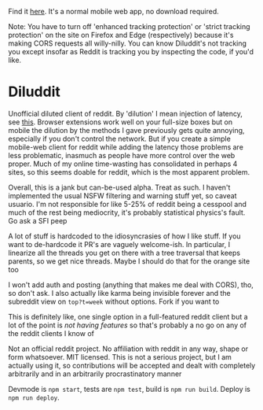 Find it [here](https://howonlee.github.io/diluddit/). It's a normal mobile web app, no download required.

Note: You have to turn off 'enhanced tracking protection' or 'strict tracking protection' on the site on Firefox and Edge (respectively) because it's making CORS requests all willy-nilly. You can know Diluddit's not tracking you except insofar as Reddit is tracking you by inspecting the code, if you'd like.

# Diluddit

Unofficial diluted client of reddit. By 'dilution' I mean injection of latency, see [this](https://howonlee.github.io/2020/02/12/I-20Add-2020-20Seconds-20of-20Latency-20to-20Every-20Website-20I-20Visit.html). Browser extensions work well on your full-size boxes but on mobile the dilution by the methods I gave previously gets quite annoying, especially if you don't control the network. But if you create a simple mobile-web client for reddit while adding the latency those problems are less problematic, inasmuch as people have more control over the web proper. Much of my online time-wasting has consolidated in perhaps 4 sites, so this seems doable for reddit, which is the most apparent problem.

Overall, this is a jank but can-be-used alpha. Treat as such. I haven't implemented the usual NSFW filtering and warning stuff yet, so caveat usuario. I'm not responsible for like 5-25% of reddit being a cesspool and much of the rest being mediocrity, it's probably statistical physics's fault. Go ask a SFI peep

A lot of stuff is hardcoded to the idiosyncrasies of how I like stuff. If you want to de-hardcode it PR's are vaguely welcome-ish. In particular, I linearize all the threads you get on there with a tree traversal that keeps parents, so we get nice threads. Maybe I should do that for the orange site too

I won't add auth and posting (anything that makes me deal with CORS), tho, so don't ask. I also actually like karma being invisible forever and the subreddit view on `top?t=week` without options. Fork if you want to

This is definitely like, one single option in a full-featured reddit client but a lot of the point is _not having features_ so that's probably a no go on any of the reddit clients I know of

Not an official reddit project. No affiliation with reddit in any way, shape or form whatsoever. MIT licensed. This is not a serious project, but I am actually using it, so contributions will be accepted and dealt with completely arbitrarily and in an arbitrarily procrastinatory manner

Devmode is `npm start`, tests are `npm test`, build is `npm run build`. Deploy is `npm run deploy`.
